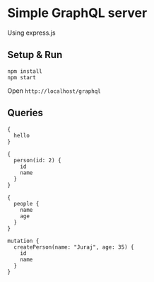 # Simple GraphQL server

Using express.js

## Setup & Run

```
npm install
npm start
```

Open `http://localhost/graphql`

## Queries

```
{
  hello
}
```

```
{
  person(id: 2) {
    id
    name
  }
}
```

```
{
  people {
    name
    age
  }
}
```

```
mutation {
  createPerson(name: "Juraj", age: 35) {
    id
    name
  }
}
```